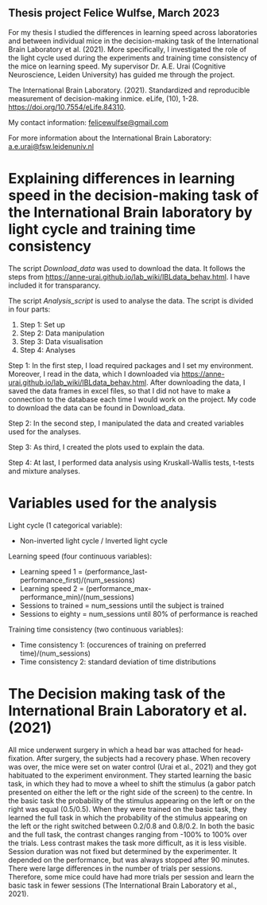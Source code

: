 ## Thesis project Felice Wulfse, March 2023

For my thesis I studied the differences in learning speed across laboratories and between individual mice in the decision-making task of the International Brain Laboratory et al. (2021). More specifically, I investigated the role of the light cycle used during the experiments and training time consistency of the mice on learning speed. My supervisor Dr. A.E. Urai (Cognitive Neuroscience, Leiden University) has guided me through the project. 


The International Brain Laboratory. (2021). Standardized and reproducible measurement of 	decision-making inmice. eLife, (10), 1-28. https://doi.org/10.7554/eLife.84310. 


My contact information: felicewulfse@gmail.com

For more information about the International Brain Laboratory: a.e.urai@fsw.leidenuniv.nl



# Explaining differences in learning speed in the decision-making task of the International Brain laboratory by light cycle and training time consistency

The script _Download_data_ was used to download the data. It follows the steps from https://anne-urai.github.io/lab_wiki/IBLdata_behav.html. I have included it for transparancy. 

The script _Analysis_script_ is used to analyse the data. The script is divided in four parts:
1. Step 1: Set up 
2. Step 2: Data manipulation
3. Step 3: Data visualisation
4. Step 4: Analyses


Step 1: In the first step, I load required packages and I set my environment. Moreover, I read in the data, which I downloaded via https://anne-urai.github.io/lab_wiki/IBLdata_behav.html. After downloading the data, I saved the data frames in excel files, so that I did not have to make a connection to the database each time I would work on the project. My code to download the data can be found in Download_data. 

Step 2: In the second step, I manipulated the data and created variables used for the analyses. 

Step 3: As third, I created the plots used to explain the data.

Step 4: At last, I performed data analysis using Kruskall-Wallis tests, t-tests and mixture analyses. 


# Variables used for the analysis

Light cycle (1 categorical variable): 
- Non-inverted light cycle / Inverted light cycle 

Learning speed (four continuous variables):
- Learning speed 1 =  (performance_last-performance_first)/(num_sessions)
- Learning speed 2 =  (performance_max-performance_min)/(num_sessions)
- Sessions to trained = num_sessions until the subject is trained
- Sessions to eighty = num_sessions until 80% of performance is reached


Training time consistency (two continuous variables):
- Time consistency 1:  (occurences of training on preferred time)/(num_sessions)
- Time consistency 2: standard deviation of time distributions



# The Decision making task of the International Brain Laboratory et al. (2021)
All mice underwent surgery in which a head bar was attached for head-fixation. After surgery, the subjects had a recovery phase. When recovery was over, the mice were set on water control (Urai et al., 2021) and they got habituated to the experiment environment. They started learning the basic task, in which they had to move a wheel to shift the stimulus (a gabor patch presented on either the left or the right side of the screen) to the centre. In the basic task the probability of the stimulus appearing on the left or on the right was equal (0.5/0.5). When they were trained on the basic task, they learned the full task in which the probability of the stimulus appearing on the left or the right switched between 0.2/0.8 and 0.8/0.2. In both the basic and the full task, the contrast changes ranging from -100% to 100% over the trials. Less contrast makes the task more difficult, as it is less visible. Session duration was not fixed but determined by the experimenter. It depended on the performance, but was always stopped after 90 minutes. There were large differences in the number of trials per sessions. Therefore, some mice could have had more trials per session and learn the basic task in fewer sessions (The International Brain Laboratory et al., 2021).


